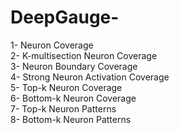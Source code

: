 # DeepGauge-

1- Neuron Coverage \
2- K-multisection Neuron Coverage \
3- Neuron Boundary Coverage \
4- Strong Neuron Activation Coverage \
5- Top-k Neuron Coverage \
6- Bottom-k Neuron Coverage \
7- Top-k Neuron Patterns \
8- Bottom-k Neuron Patterns
